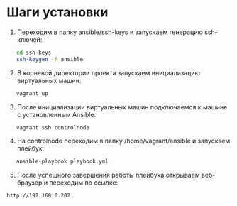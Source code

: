 # Шаги установки

1. Переходим в папку  ansible/ssh-keys и запускаем генерацию ssh-ключей:
```sh
   cd ssh-keys
   ssh-keygen -f ansible
```
2. В корневой директории проекта запускаем инициализацию виртуальных машин:
```sh
   vagrant up
```
3. После инициализации виртуальных машин подключаемся к машине с установленным Ansible:
```sh
   vagrant ssh controlnode
```
4. На controlnode переходим в папку /home/vagrant/ansible и запускаем плейбук:
```sh
   ansible-playbook playbook.yml
```
5. После успешного завершения работы плейбука открываем веб-браузер и переходим по ссылке:
```sh
http://192.168.0.202
```